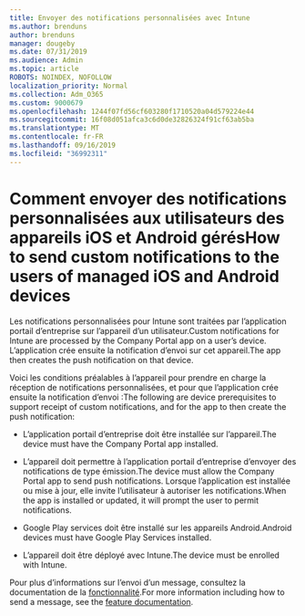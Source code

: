 ```yaml
---
title: Envoyer des notifications personnalisées avec Intune
ms.author: brenduns
author: brenduns
manager: dougeby
ms.date: 07/31/2019
ms.audience: Admin
ms.topic: article
ROBOTS: NOINDEX, NOFOLLOW
localization_priority: Normal
ms.collection: Adm_O365
ms.custom: 9000679
ms.openlocfilehash: 1244f07fd56cf603280f1710520a04d579224e44
ms.sourcegitcommit: 16f08d051afca3c6d0de32826324f91cf63ab5ba
ms.translationtype: MT
ms.contentlocale: fr-FR
ms.lasthandoff: 09/16/2019
ms.locfileid: "36992311"
---
```

# <a name="how-to-send-custom-notifications-to-the-users-of-managed-ios-and-android-devices"></a><span data-ttu-id="15654-102">Comment envoyer des notifications personnalisées aux utilisateurs des appareils iOS et Android gérés</span><span class="sxs-lookup"><span data-stu-id="15654-102">How to send custom notifications to the users of managed iOS and Android devices</span></span>

<span data-ttu-id="15654-103">Les notifications personnalisées pour Intune sont traitées par l’application portail d’entreprise sur l’appareil d’un utilisateur.</span><span class="sxs-lookup"><span data-stu-id="15654-103">Custom notifications for Intune are processed by the Company Portal app on a user’s device.</span></span> <span data-ttu-id="15654-104">L’application crée ensuite la notification d’envoi sur cet appareil.</span><span class="sxs-lookup"><span data-stu-id="15654-104">The app then creates the push notification on that device.</span></span>

<span data-ttu-id="15654-105">Voici les conditions préalables à l’appareil pour prendre en charge la réception de notifications personnalisées, et pour que l’application crée ensuite la notification d’envoi :</span><span class="sxs-lookup"><span data-stu-id="15654-105">The following are device prerequisites to support receipt of custom notifications, and for the app to then create the push notification:</span></span>

- <span data-ttu-id="15654-106">L’application portail d’entreprise doit être installée sur l’appareil.</span><span class="sxs-lookup"><span data-stu-id="15654-106">The device must have the Company Portal app installed.</span></span>  

- <span data-ttu-id="15654-107">L’appareil doit permettre à l’application portail d’entreprise d’envoyer des notifications de type émission.</span><span class="sxs-lookup"><span data-stu-id="15654-107">The device must allow the Company Portal app to send push notifications.</span></span> <span data-ttu-id="15654-108">Lorsque l’application est installée ou mise à jour, elle invite l’utilisateur à autoriser les notifications.</span><span class="sxs-lookup"><span data-stu-id="15654-108">When the app is installed or updated, it will prompt the user to permit notifications.</span></span>

- <span data-ttu-id="15654-109">Google Play services doit être installé sur les appareils Android.</span><span class="sxs-lookup"><span data-stu-id="15654-109">Android devices must have Google Play Services installed.</span></span>

- <span data-ttu-id="15654-110">L’appareil doit être déployé avec Intune.</span><span class="sxs-lookup"><span data-stu-id="15654-110">The device must be enrolled with Intune.</span></span>

<span data-ttu-id="15654-111">Pour plus d’informations sur l’envoi d’un message, consultez la documentation de la [fonctionnalité](https://docs.microsoft.com/intune/custom-notifications).</span><span class="sxs-lookup"><span data-stu-id="15654-111">For more information including how to send a message, see the [feature documentation](https://docs.microsoft.com/intune/custom-notifications).</span></span>
